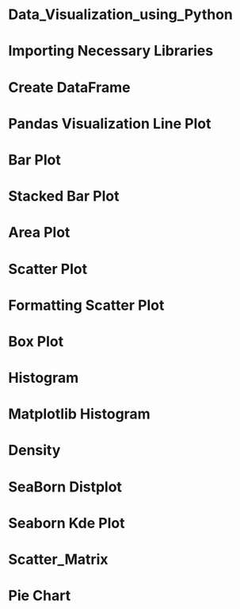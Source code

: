 # Data_Visualization_using_Python


# Importing Necessary Libraries #
# Create DataFrame #
# Pandas Visualization Line Plot #
# Bar Plot #
# Stacked Bar Plot #
# Area Plot #
# Scatter Plot #
# Formatting Scatter Plot #
# Box Plot #
# Histogram #
# Matplotlib Histogram # 
# Density #
# SeaBorn Distplot #
# Seaborn Kde Plot #
# Scatter_Matrix #
# Pie Chart #
